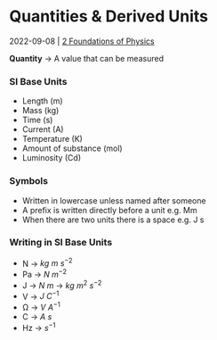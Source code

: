 # Quantities & Derived Units
2022-09-08 | [2 Foundations of Physics](2%20Foundations%20of%20Physics.md)

**Quantity** -> A value that can be measured

### SI Base Units
- Length (m)
- Mass (kg)
- Time (s)
- Current (A)
- Temperature (K)
- Amount of substance (mol)
- Luminosity (Cd)

### Symbols
- Written in lowercase unless named after someone
- A prefix is written directly before a unit e.g. Mm
- When there are two units there is a space e.g. J s

### Writing in SI Base Units
- N -> $kg\ m\ s^{-2}$ 
- Pa -> $N\ m^{-2}$
- J -> $N\ m$ -> $kg\ m^2\ s^{-2}$
- V -> $J\ C^{-1}$
- Ω -> $V\ A^{-1}$
- C -> $A\ s$
- Hz -> $s^{-1}$